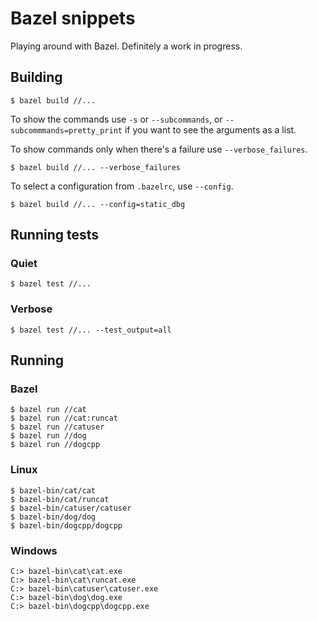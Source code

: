 # Bazel snippets
Playing around with Bazel. Definitely a work in progress.

## Building

```
$ bazel build //...
```

To show the commands use `-s` or `--subcommands`, or `--subcommmands=pretty_print` if you want to see the arguments as a list.


To show commands only when there's a failure use `--verbose_failures`.
```
$ bazel build //... --verbose_failures
```

To select a configuration from `.bazelrc`, use `--config`.
```
$ bazel build //... --config=static_dbg
```

## Running tests

### Quiet
```
$ bazel test //...
```

### Verbose
```
$ bazel test //... --test_output=all
```

## Running
### Bazel
```
$ bazel run //cat
$ bazel run //cat:runcat
$ bazel run //catuser
$ bazel run //dog
$ bazel run //dogcpp
```

### Linux
```
$ bazel-bin/cat/cat
$ bazel-bin/cat/runcat
$ bazel-bin/catuser/catuser
$ bazel-bin/dog/dog
$ bazel-bin/dogcpp/dogcpp
```

### Windows
```
C:> bazel-bin\cat\cat.exe
C:> bazel-bin\cat\runcat.exe
C:> bazel-bin\catuser\catuser.exe
C:> bazel-bin\dog\dog.exe
C:> bazel-bin\dogcpp\dogcpp.exe
```
